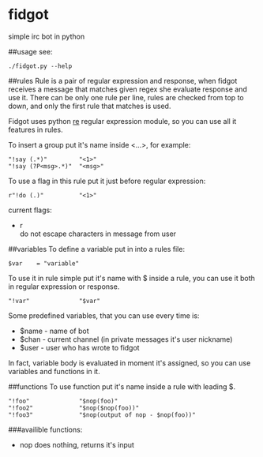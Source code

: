fidgot
======
simple irc bot in python

##usage
see:

    ./fidgot.py --help

##rules
Rule is a pair of regular expression and response, when fidgot receives a message that matches given regex she evaluate response and use it. There can be only one rule per line, rules are checked from top to down, and only the first rule that matches is used.
    
Fidgot uses python [re](https://docs.python.org/2/library/re.html "re") regular expression module, so you can use all it features in rules.
    
To insert a group put it's name inside <...>, for example:

    "!say (.*)"         "<1>"
    "!say (?P<msg>.*)"  "<msg>"

To use a flag in this rule put it just before regular expression:

    r"!do (.)"          "<1>"
current flags:
- r  
    do not escape characters in message from user
    
##variables
To define a variable put in into a rules file:

    $var    = "variable"
    
To use it in rule simple put it's name with $ inside a rule, you can use it both in regular expression or response.

    "!var"              "$var"

Some predefined variables, that you can use every time is:
- $name   - name of bot
- $chan   - current channel (in private messages it's user nickname)
- $user   - user who has wrote to fidgot
    
In fact, variable body is evaluated in moment it's assigned, so you can use variables and functions in it.

##functions
To use function put it's name inside a rule with leading $.

    "!foo"              "$nop(foo)"
    "!foo2"             "$nop($nop(foo))"
    "!foo3"             "$nop(output of nop - $nop(foo))"
    
###availible functions:
- nop 
    does nothing, returns it's input
